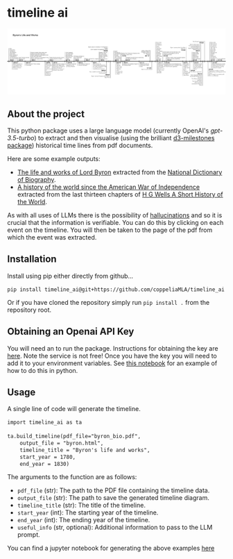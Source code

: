# timeline ai

![](/assets/byron_screenshot.png)

## About the project

This python package uses a large language model (currently OpenAI's *gpt-3.5-turbo*) to extract and then visualise (using the brilliant [d3-milestones package](https://github.com/walterra/d3-milestones)) historical time lines from pdf documents. 

Here are some example outputs:

- [The life and works of Lord Byron](https://www.coppelia.io/timeline_ai/byron.html) extracted from the [National Dictionary of Biography](https://www.coppelia.io/timeline_ai/byron_bio.pdf#page=1).
- [A history of the world since the American War of Independence](https://www.coppelia.io/timeline_ai/short_history.html) extracted from the last thirteen chapters of [H G Wells A Short History of the World](https://www.coppelia.io/timeline_ai/shotw_chap_64_onwards.pdf).

As with all uses of LLMs there is the possibility of [hallucinations](https://en.wikipedia.org/wiki/Hallucination_(artificial_intelligence)) and so it is crucial that the information is verifiable. You can do this by clicking on each event on the timeline. You will then be taken to the page of the pdf from which the event was extracted.

## Installation

Install using pip either directly from github...

```
pip install timeline_ai@git+https://github.com/coppeliaMLA/timeline_ai
```

Or if you have cloned the repository simply run `pip install .` from the repository root.

## Obtaining an Openai API Key

You will need an to run the package. Instructions for obtaining the key are [here](https://platform.openai.com/docs/quickstart?context=python). Note the service is not free! Once you have the key you will need to add it to your environment variables. See [this notebook](examples/examples.ipynb) for an example of how to do this in python.

## Usage

A single line of code will generate the timeline.

```
import timeline_ai as ta

ta.build_timeline(pdf_file="byron_bio.pdf",
    output_file = "byron.html",
    timeline_title = "Byron's life and works",
    start_year = 1780,
    end_year = 1830)
```

The arguments to the function are as follows:

- `pdf_file` (str): The path to the PDF file containing the timeline data.
- `output_file` (str): The path to save the generated timeline diagram.
- `timeline_title` (str): The title of the timeline.
- `start_year` (int): The starting year of the timeline.
- `end_year` (int): The ending year of the timeline.
- `useful_info` (str, optional): Additional information to pass to the LLM prompt.
       
You can find a jupyter notebook for generating the above examples [here](examples/examples.ipynb)
